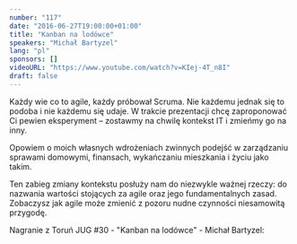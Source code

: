 ```yaml
---
number: "117"
date: "2016-06-27T19:00:00+01:00"
title: "Kanban na lodówce"
speakers: "Michał Bartyzel"
lang: "pl"
sponsors: []
videoURL: "https://www.youtube.com/watch?v=KIej-4T_n8I"
draft: false
---
```


Każdy wie co to agile, każdy próbował Scruma. Nie każdemu jednak się to podoba i nie każdemu się udaje. W trakcie prezentacji chcę zaproponować Ci pewien eksperyment – zostawmy na chwilę kontekst IT i zmieńmy go na inny.

Opowiem o moich własnych wdrożeniach zwinnych podejść w zarządzaniu sprawami domowymi, finansach, wykańczaniu mieszkania i życiu jako takim.

Ten zabieg zmiany kontekstu posłuży nam do niezwykle ważnej rzeczy: do nazwania wartości stojących za agile oraz jego fundamentalnych zasad. Zobaczysz jak agile może zmienić z pozoru nudne czynności niesamowitą przygodę.

Nagranie z Toruń JUG #30 - "Kanban na lodówce" - Michał Bartyzel:
